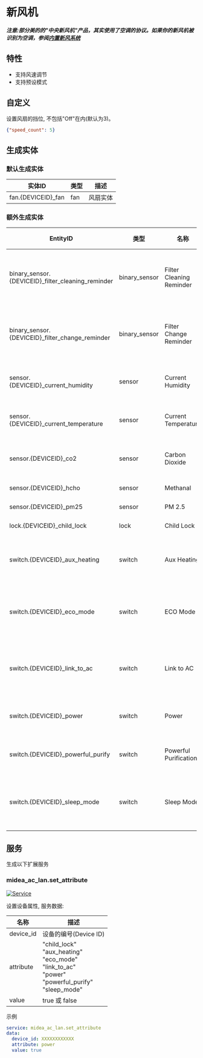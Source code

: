 # 新风机

***注意:部分美的的"中央新风机"产品，其实使用了空调的协议。如果你的新风机被识别为空调，参阅[内置新风系统](AC_hans.md#%E5%86%85%E7%BD%AE%E6%96%B0%E9%A3%8E%E7%B3%BB%E7%BB%9F)***

## 特性

- 支持风速调节
- 支持预设模式

## 自定义

设置风扇的挡位, 不包括"Off"在内(默认为3)。

```json
{"speed_count": 5}
```

## 生成实体

### 默认生成实体

| 实体ID               | 类型  | 描述   |
|--------------------|-----|------|
| fan.{DEVICEID}_fan | fan | 风扇实体 |

### 额外生成实体

| EntityID                                          | 类型            | 名称                       | 描述     |
|---------------------------------------------------|---------------|--------------------------|--------|
| binary_sensor.{DEVICEID}_filter_cleaning_reminder | binary_sensor | Filter Cleaning Reminder | 滤芯清洁提醒 |
| binary_sensor.{DEVICEID}_filter_change_reminder   | binary_sensor | Filter Change Reminder   | 滤芯更换提醒 |
| sensor.{DEVICEID}_current_humidity                | sensor        | Current Humidity         | 当前湿度   |
| sensor.{DEVICEID}_current_temperature             | sensor        | Current Temperature      | 当前温度   |
| sensor.{DEVICEID}_co2                             | sensor        | Carbon Dioxide           | 二氧化碳   |
| sensor.{DEVICEID}_hcho                            | sensor        | Methanal                 | 甲醛     |
| sensor.{DEVICEID}_pm25                            | sensor        | PM 2.5                   | PM 2.5 |
| lock.{DEVICEID}_child_lock                        | lock          | Child Lock               | 童锁     |
| switch.{DEVICEID}_aux_heating                     | switch        | Aux Heating              | 电辅热开关  |
| switch.{DEVICEID}_eco_mode                        | switch        | ECO Mode                 | 节能模式开关 |
| switch.{DEVICEID}_link_to_ac                      | switch        | Link to AC               | 空调联动开关 |
| switch.{DEVICEID}_power                           | switch        | Power                    | 电源开关   |
| switch.{DEVICEID}_powerful_purify                 | switch        | Powerful Purification    | 强净开关   |
| switch.{DEVICEID}_sleep_mode                      | switch        | Sleep Mode               | 睡眠模式开关 |

## 服务

生成以下扩展服务

### midea_ac_lan.set_attribute

[![Service](https://my.home-assistant.io/badges/developer_call_service.svg)](https://my.home-assistant.io/redirect/developer_call_service/?service=midea_ac_lan.set_attribute)

设置设备属性, 服务数据:

| 名称        | 描述                                                                                                                |
|-----------|-------------------------------------------------------------------------------------------------------------------|
| device_id | 设备的编号(Device ID)                                                                                                  |
| attribute | "child_lock"<br/>"aux_heating"<br/>"eco_mode"<br/>"link_to_ac"<br/>"power"<br/>"powerful_purify"<br/>"sleep_mode" |
| value     | true 或 false                                                                                                      |

示例

```yaml
service: midea_ac_lan.set_attribute
data:
  device_id: XXXXXXXXXXXX
  attribute: power
  value: true
```

